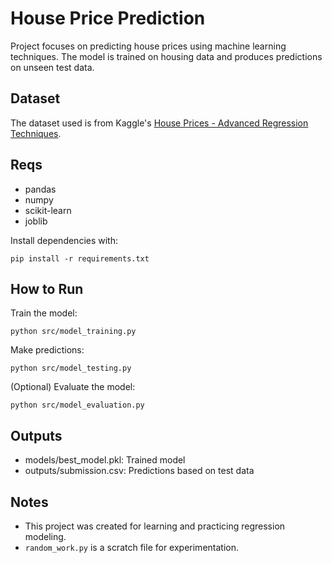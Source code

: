 # House Price Prediction

Project focuses on predicting house prices using machine learning techniques. The model is trained on housing data and produces predictions on unseen test data.

## Dataset

The dataset used is from Kaggle's [House Prices - Advanced Regression Techniques](https://www.kaggle.com/competitions/house-prices-advanced-regression-techniques/data).

## Reqs

- pandas
- numpy
- scikit-learn
- joblib

Install dependencies with:

    pip install -r requirements.txt

## How to Run

Train the model:

    python src/model_training.py

Make predictions:

    python src/model_testing.py

(Optional) Evaluate the model:

    python src/model_evaluation.py

## Outputs

- models/best_model.pkl: Trained model  
- outputs/submission.csv: Predictions based on test data

## Notes

- This project was created for learning and practicing regression modeling.  
- `random_work.py` is a scratch file for experimentation.
